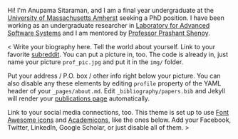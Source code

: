 Hi! I'm Anupama Sitaraman, and I am a final year undergraduate at the [University of Massachusetts Amherst](https://www.cics.umass.edu/) seeking a PhD position. I have been working as an undergraduate researcher in [Laboratory for Advanced Software Systems](https://lass.cs.umass.edu/) and I am mentored by [Professor Prashant Shenoy](https://people.cs.umass.edu/~shenoy/). 


<
Write your biography here. Tell the world about yourself. Link to your favorite [subreddit](http://reddit.com). You can put a picture in, too. The code is already in, just name your picture `prof_pic.jpg` and put it in the `img/` folder.

Put your address / P.O. box / other info right below your picture. You can also disable any these elements by editing `profile` property of the YAML header of your `_pages/about.md`. Edit `_bibliography/papers.bib` and Jekyll will render your [publications page](/al-folio/publications/) automatically.

Link to your social media connections, too. This theme is set up to use [Font Awesome icons](http://fortawesome.github.io/Font-Awesome/) and [Academicons](https://jpswalsh.github.io/academicons/), like the ones below. Add your Facebook, Twitter, LinkedIn, Google Scholar, or just disable all of them. >